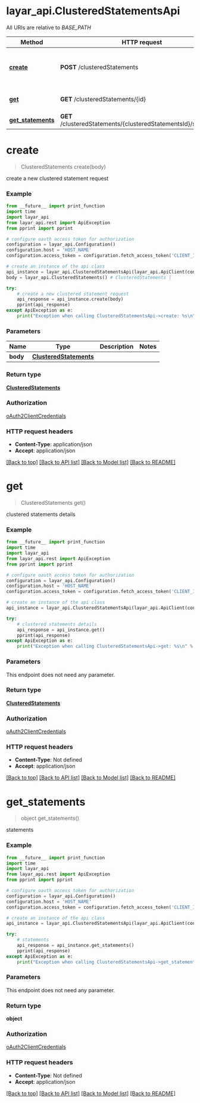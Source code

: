 # layar_api.ClusteredStatementsApi

All URIs are relative to *BASE_PATH*

Method | HTTP request | Description
------------- | ------------- | -------------
[**create**](ClusteredStatementsApi.md#create) | **POST** /clusteredStatements | create a new clustered statement request
[**get**](ClusteredStatementsApi.md#get) | **GET** /clusteredStatements/{id} | clustered statements details
[**get_statements**](ClusteredStatementsApi.md#get_statements) | **GET** /clusteredStatements/{clusteredStatementsId}/statements | statements

# **create**
> ClusteredStatements create(body)

create a new clustered statement request

### Example
```python
from __future__ import print_function
import time
import layar_api
from layar_api.rest import ApiException
from pprint import pprint

# configure oauth access token for authorization
configuration = layar_api.Configuration()
configuration.host = 'HOST_NAME'
configuration.access_token = configuration.fetch_access_token('CLIENT_ID', 'CLIENT_SECRET')

# create an instance of the api class
api_instance = layar_api.ClusteredStatementsApi(layar_api.ApiClient(configuration))
body = layar_api.ClusteredStatements() # ClusteredStatements | 

try:
    # create a new clustered statement request
    api_response = api_instance.create(body)
    pprint(api_response)
except ApiException as e:
    print("Exception when calling ClusteredStatementsApi->create: %s\n" % e)
```

### Parameters

Name | Type | Description  | Notes
------------- | ------------- | ------------- | -------------
 **body** | [**ClusteredStatements**](ClusteredStatements.md)|  | 

### Return type

[**ClusteredStatements**](ClusteredStatements.md)

### Authorization

[oAuth2ClientCredentials](../README.md#oAuth2ClientCredentials)

### HTTP request headers

 - **Content-Type**: application/json
 - **Accept**: application/json

[[Back to top]](#) [[Back to API list]](../README.md#documentation-for-api-endpoints) [[Back to Model list]](../README.md#documentation-for-models) [[Back to README]](../README.md)

# **get**
> ClusteredStatements get()

clustered statements details

### Example
```python
from __future__ import print_function
import time
import layar_api
from layar_api.rest import ApiException
from pprint import pprint

# configure oauth access token for authorization
configuration = layar_api.Configuration()
configuration.host = 'HOST_NAME'
configuration.access_token = configuration.fetch_access_token('CLIENT_ID', 'CLIENT_SECRET')

# create an instance of the api class
api_instance = layar_api.ClusteredStatementsApi(layar_api.ApiClient(configuration))

try:
    # clustered statements details
    api_response = api_instance.get()
    pprint(api_response)
except ApiException as e:
    print("Exception when calling ClusteredStatementsApi->get: %s\n" % e)
```

### Parameters
This endpoint does not need any parameter.

### Return type

[**ClusteredStatements**](ClusteredStatements.md)

### Authorization

[oAuth2ClientCredentials](../README.md#oAuth2ClientCredentials)

### HTTP request headers

 - **Content-Type**: Not defined
 - **Accept**: application/json

[[Back to top]](#) [[Back to API list]](../README.md#documentation-for-api-endpoints) [[Back to Model list]](../README.md#documentation-for-models) [[Back to README]](../README.md)

# **get_statements**
> object get_statements()

statements

### Example
```python
from __future__ import print_function
import time
import layar_api
from layar_api.rest import ApiException
from pprint import pprint

# configure oauth access token for authorization
configuration = layar_api.Configuration()
configuration.host = 'HOST_NAME'
configuration.access_token = configuration.fetch_access_token('CLIENT_ID', 'CLIENT_SECRET')

# create an instance of the api class
api_instance = layar_api.ClusteredStatementsApi(layar_api.ApiClient(configuration))

try:
    # statements
    api_response = api_instance.get_statements()
    pprint(api_response)
except ApiException as e:
    print("Exception when calling ClusteredStatementsApi->get_statements: %s\n" % e)
```

### Parameters
This endpoint does not need any parameter.

### Return type

**object**

### Authorization

[oAuth2ClientCredentials](../README.md#oAuth2ClientCredentials)

### HTTP request headers

 - **Content-Type**: Not defined
 - **Accept**: application/json

[[Back to top]](#) [[Back to API list]](../README.md#documentation-for-api-endpoints) [[Back to Model list]](../README.md#documentation-for-models) [[Back to README]](../README.md)

